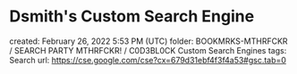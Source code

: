 # Dsmith's Custom Search Engine

created: February 26, 2022 5:53 PM (UTC)
folder: BOOKMRKS-MTHRFCKR / SEARCH PARTY MTHRFCKR! / C0D3BL0CK Custom Search Engines
tags: Search
url: https://cse.google.com/cse?cx=679d31ebf4f3f4a53#gsc.tab=0